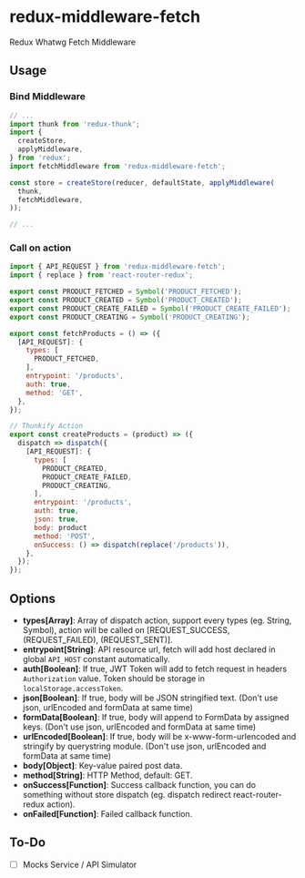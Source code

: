 # redux-middleware-fetch
Redux Whatwg Fetch Middleware

## Usage

### Bind Middleware

```javascript
// ...
import thunk from 'redux-thunk';
import {
  createStore,
  applyMiddleware,
} from 'redux';
import fetchMiddleware from 'redux-middleware-fetch';

const store = createStore(reducer, defaultState, applyMiddleware(
  thunk,
  fetchMiddleware,
));

// ...
```

### Call on action

```javascript
import { API_REQUEST } from 'redux-middleware-fetch';
import { replace } from 'react-router-redux';

export const PRODUCT_FETCHED = Symbol('PRODUCT_FETCHED');
export const PRODUCT_CREATED = Symbol('PRODUCT_CREATED');
export const PRODUCT_CREATE_FAILED = Symbol('PRODUCT_CREATE_FAILED');
export const PRODUCT_CREATING = Symbol('PRODUCT_CREATING');

export const fetchProducts = () => ({
  [API_REQUEST]: {
    types: [
      PRODUCT_FETCHED,
    ],
    entrypoint: '/products',
    auth: true,
    method: 'GET',
  },
});

// Thunkify Action
export const createProducts = (product) => ({
  dispatch => dispatch({
    [API_REQUEST]: {
      types: [
        PRODUCT_CREATED,
        PRODUCT_CREATE_FAILED,
        PRODUCT_CREATING,
      ],
      entrypoint: '/products',
      auth: true,
      json: true,
      body: product
      method: 'POST',
      onSuccess: () => dispatch(replace('/products')),
    },
  });
});
```

## Options

- **types[Array]**: Array of dispatch action, support every types (eg. String, Symbol), action will be called on [REQUEST_SUCCESS, (REQUEST_FAILED), (REQUEST_SENT)].
- **entrypoint[String]**: API resource url, fetch will add host declared in global ```API_HOST``` constant automatically.
- **auth[Boolean]**: If true, JWT Token will add to fetch request in headers ```Authorization``` value. Token should be storage in ```localStorage.accessToken```.
- **json[Boolean]**: If true, body will be JSON stringified text. (Don't use json, urlEncoded and formData at same time)
- **formData[Boolean]**: If true, body will append to FormData by assigned keys. (Don't use json, urlEncoded and formData at same time)
- **urlEncoded[Boolean]**: If true, body will be x-www-form-urlencoded and stringify by querystring module. (Don't use json, urlEncoded and formData at same time)
- **body[Object]**: Key-value paired post data.
- **method[String]**: HTTP Method, default: GET.
- **onSuccess[Function]**: Success callback function, you can do something without store dispatch (eg. dispatch redirect react-router-redux action).
- **onFailed[Function]**: Failed callback function.

## To-Do

- [ ] Mocks Service / API Simulator
